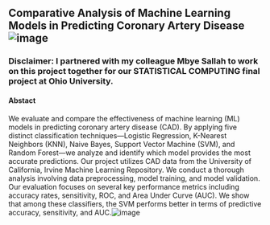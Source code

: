 ## Comparative Analysis of Machine Learning Models in Predicting Coronary Artery Disease![image](https://github.com/ckapenteng/Machine-Learning/assets/122752487/6164c4e6-7b24-428d-8a11-ad88849cc0bb)

### Disclaimer: I partnered with my colleague Mbye Sallah to work on this project together for our STATISTICAL COMPUTING final project at Ohio University.

#### Abstact

We evaluate and compare the effectiveness of machine learning (ML) models in predicting coronary artery disease (CAD). By applying five distinct classification techniques—Logistic Regression, K-Nearest Neighbors (KNN), Naive Bayes, Support Vector Machine (SVM), and Random Forest—we analyze and identify which model provides the most accurate predictions. Our project utilizes CAD data from the University of California, Irvine Machine Learning Repository.  We conduct a thorough analysis involving data preprocessing, model training, and model validation. Our evaluation focuses on several key performance metrics including accuracy rates, sensitivity, ROC, and Area Under Curve (AUC). We show that among these classifiers, the SVM performs better in terms of predictive accuracy, sensitivity, and AUC.![image](https://github.com/ckapenteng/Machine-Learning/assets/122752487/55c2877c-2ad5-4b4c-9a39-5c2c23aac30b)

